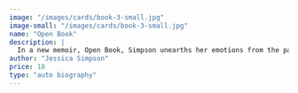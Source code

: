 ```yaml
---
image: "/images/cards/book-3-small.jpg"
image-small: "/images/cards/book-3-small.jpg"
name: "Open Book"
description: |
  In a new memoir, Open Book, Simpson unearths her emotions from the past 15 years. Starting with the devastating day she realized she had a problem and working backward, Open Book looks at Simpson's life from her childhood to her burgeoning career to being a household name. It's not all about the glamour.
author: "Jessica Simpson"
price: 18
type: "auto biography"
---
```


